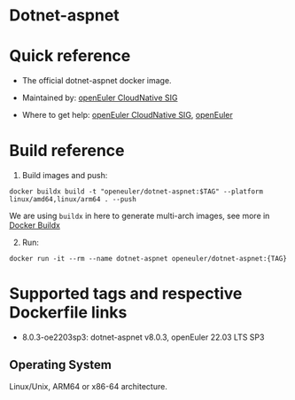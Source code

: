 # Dotnet-aspnet

# Quick reference

- The official dotnet-aspnet docker image.

- Maintained by: [openEuler CloudNative SIG](https://gitee.com/openeuler/cloudnative)

- Where to get help: [openEuler CloudNative SIG](https://gitee.com/openeuler/cloudnative), [openEuler](https://gitee.com/openeuler/community)

# Build reference

1. Build images and push:
```shell
docker buildx build -t "openeuler/dotnet-aspnet:$TAG" --platform linux/amd64,linux/arm64 . --push
```

We are using `buildx` in here to generate multi-arch images, see more in [Docker Buildx](https://docs.docker.com/buildx/working-with-buildx/)

2. Run:
```shell
docker run -it --rm --name dotnet-aspnet openeuler/dotnet-aspnet:{TAG}
```

# Supported tags and respective Dockerfile links

- 8.0.3-oe2203sp3: dotnet-aspnet v8.0.3, openEuler 22.03 LTS SP3

## Operating System
Linux/Unix, ARM64 or x86-64 architecture.
